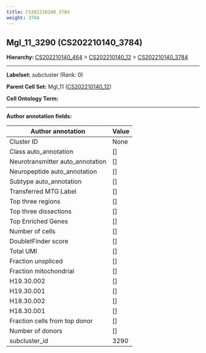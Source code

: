 ```yaml
---
title: CS202210140_3784
weight: 3784
---
```

## Mgl_11_3290 (CS202210140_3784)
<b>Hierarchy: </b>
[CS202210140_464](https://purl.brain-bican.org/taxonomy/CS202210140#CS202210140_464) >
[CS202210140_12](https://purl.brain-bican.org/taxonomy/CS202210140#CS202210140_12) >
[CS202210140_3784](https://purl.brain-bican.org/taxonomy/CS202210140#CS202210140_3784)

---


**Labelset:** subcluster (Rank: 0)

**Parent Cell Set:** Mgl_11 ([CS202210140_12](https://purl.brain-bican.org/taxonomy/CS202210140#CS202210140_12))



**Cell Ontology Term:** 

[MARKER GENES.]: #


---

[TRANSFERRED ANNOTATIONS.]: #


[AUTHOR ANNOTATION FIELDS.]: #


**Author annotation fields:**

| Author annotation | Value |
|-------------------|-------|
|Cluster ID|None|
|Class auto_annotation|[]|
|Neurotransmitter auto_annotation|[]|
|Neuropeptide auto_annotation|[]|
|Subtype auto_annotation|[]|
|Transferred MTG Label|[]|
|Top three regions|[]|
|Top three dissections|[]|
|Top Enriched Genes|[]|
|Number of cells|[]|
|DoubletFinder score|[]|
|Total UMI|[]|
|Fraction unspliced|[]|
|Fraction mitochondrial|[]|
|H19.30.002|[]|
|H19.30.001|[]|
|H18.30.002|[]|
|H18.30.001|[]|
|Fraction cells from top donor|[]|
|Number of donors|[]|
|subcluster_id|3290|
